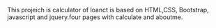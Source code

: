 This projeich is calculator of loanct is based on HTML,CSS, Bootstrap, javascript and jquery.four pages with calculate and aboutme.